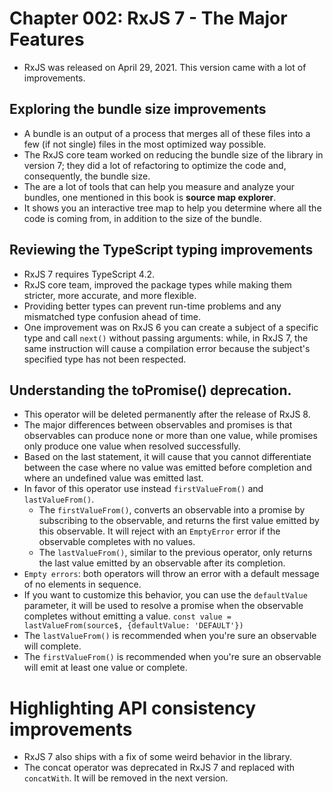  
 


# Chapter 002: RxJS 7 - The Major Features 
- RxJS was released on April 29, 2021. This version came with a lot of improvements. 

## Exploring the bundle size improvements 
- A bundle is an output of a process that merges all of these files into a few (if not single) files in the most optimized way possible. 
- The RxJS core team worked on reducing the bundle size of the library in version 7; they did a lot of refactoring to optimize the code and, consequently, the bundle size. 
- The are a lot of tools that can help you measure and analyze your bundles, one mentioned in this book is **source map explorer**. 
- It shows you an interactive tree map to help you determine where all the code is coming from, in addition to the size of the bundle. 

## Reviewing the TypeScript typing improvements 
- RxJS 7 requires TypeScript 4.2. 
- RxJS core team, improved the package types while making them stricter, more accurate, and more flexible. 
- Providing better types can prevent run-time problems and any mismatched type confusion ahead of time. 
- One improvement was on RxJS 6 you can create a subject of a specific type and call `next()` without passing arguments: while, in RxJS 7, the same instruction will cause a compilation error because the subject's specified type has not been respected. 

## Understanding the toPromise() deprecation. 
- This operator will be deleted permanently after the release of RxJS 8. 
- The major differences between observables and promises is that observables can produce none or more than one value, while promises only produce one value when resolved successfully. 
- Based on the last statement, it will cause that you cannot differentiate between the case where no value was emitted before completion and where an undefined value was emitted last. 
- In favor of this operator use instead `firstValueFrom()` and `lastValueFrom()`. 
    - The `firstValueFrom()`, converts an observable into a promise by subscribing to the observable, and returns the first value emitted by this observable. It will reject with an `EmptyError` error if the observable completes with no values. 
    - The `lastValueFrom()`, similar to the previous operator, only returns the last value emitted by an observable after its completion. 
- `Empty errors`: both operators will throw an error with a default message of no elements in sequence. 
- If you want to customize this behavior, you can use the `defaultValue` parameter, it will be used to resolve a promise when the observable completes without emitting a value. 
    `const value = lastValueFrom(source$, {defaultValue: 'DEFAULT'})` 
- The `lastValueFrom()` is recommended when you're sure an observable will complete. 
- The `firstValueFrom()` is recommended when you're sure an observable will emit at least one value or complete. 

# Highlighting API consistency improvements 
- RxJS 7 also ships with a fix of some weird behavior in the library. 
- The concat operator was deprecated in RxJS 7 and replaced with `concatWith`. It will be removed in the next version. 
